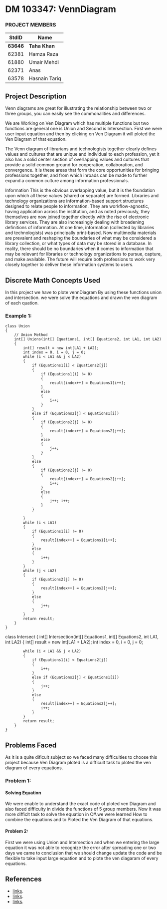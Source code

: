 # DM 103347: VennDiagram

### PROJECT MEMBERS
StdID | Name
------------ | -------------
**63646** | **Taha Khan** 
62381 | Hamza Raza 
61880 | Umair Mehdi
62371 | Anas
63578 | Hasnain Tariq

## Project Description 

Venn diagrams are great for illustrating the relationship between two or three groups, you can easily see the commonalities and differences.

We are Working on Ven Diagram which has multiple functions but two functions are general  one is Union and Second is Intersection. First we were user input equation and then by clicking on Ven Diagram it will ploted the Ven Diagram of that equation.

The Venn diagram of librarians and technologists together clearly defines values and cultures that are unique and individual to each profession, yet it also has a solid center section of overlapping values and cultures that provide a solid common ground for cooperation, collaboration, and convergence. It is these areas that form the core opportunities for bringing professions together, and from which inroads can be made to further expand a common culture among information professionals.

Information
This is the obvious overlapping value, but it is the foundation upon which all these values (shared or separate) are formed. Libraries and technology organizations are information-based support structures designed to relate people to information. They are workflow-agnostic, having application across the institution, and as noted previously, they themselves are now joined together directly with the rise of electronic library services. They are also increasingly dealing with broadening definitions of information. At one time, information (collected by libraries and technologists) was principally print-based. Now multimedia materials are prevalent and reshaping the boundaries of what may be considered a library collection, or what types of data may be stored in a database. In reality, there should be no boundaries when it comes to information that may be relevant for libraries or technology organizations to pursue, capture, and make available. The future will require both professions to work very closely together to deliver these information systems to users.

## Discrete Math Concepts Used 
In this project we have to  plote vennDiagram By using these functions union and intersection.
we were solve the equations and drawn the ven diagram of each quation.

### Example 1: 

    class Union
    {
        // Union Method 
        int[] Unions(int[] Equations1, int[] Equations2, int LA1, int LA2)
        {
            int[] result = new int[LA1 + LA2];
            int index = 0, i = 0, j = 0;
            while (i < LA1 && j < LA2)
            {
                if (Equations1[i] < Equations2[j])
                {
                    if (Equations1[i] != 0)
                    {
                        result[index++] = Equations1[i++];
                    }
                    else
                    {
                        i++;
                    }
                }
                else if (Equations2[j] < Equations1[i])
                {
                    if (Equations2[j] != 0)
                    {
                        result[index++] = Equations2[j++];
                    }
                    else
                    {
                        j++;
                    }
                }
                else
                {
                    if (Equations2[j] != 0)
                    {
                        result[index++] = Equations2[j++];
                        i++;
                    }
                    else
                    {
                        j++; i++;
                    }
                }

            }
            while (i < LA1)
            {
                if (Equations1[i] != 0)
                {
                    result[index++] = Equations1[i++];
                }
                else
                {
                    i++;
                }
            }
            while (j < LA2)
            {
                if (Equations2[j] != 0)
                {
                    result[index++] = Equations2[j++];
                }
                else
                {
                    j++;
                }
            }
            return result;
        }
    }
class Intersect
    {
        int[] Intersection(int[] Equations1, int[] Equations2, int LA1, int LA2)
        {
            int[] result = new int[LA1 + LA2];
            int index = 0, i = 0, j = 0;

            while (i < LA1 && j < LA2)
            {
                if (Equations1[i] < Equations2[j])
                {
                    i++;
                }
                else if (Equations2[j] < Equations1[i])
                {
                    j++;
                }
                else
                {
                    result[index++] = Equations2[j++];
                    i++;
                }
            }
            return result;
        }
    }


## Problems Faced
As it is a quite dificult subject so we faced many difficulties to choose this project because Ven Diagram ploted is a difficult task to ploted the ven diagram of every equations.

### Problem 1: 

#### Solving Equation
We were enable to understand the exact code of ploted ven Diagram and also faced difficulty in divide the functions of 5 group members. 
Now it was more difficlt task to solve the equation in C#.we were learned How to combine the equations and to Ploted the Ven Diagram of that equations.  

#### Problem 2: 
First we were using Union and Intersection and when we entering the large equation it was not able to recognize the error after spreading one or two days we came to conclusion that we should change update the code and be flexible to take input large equation and to plote the ven diagaram of every equations.  
## References
- [links](https://alstatr.blogspot.com/2013/11/python-venn-diagram.html).
- [links](https://stackoverflow.com/questions/25541036/creating-venn-diagram-in-c-sharp-win-form).
- [links](https://forums.asp.net/t/2085449.aspx?Making+Groups+as+a+Venn+Diagram+in+C+).

